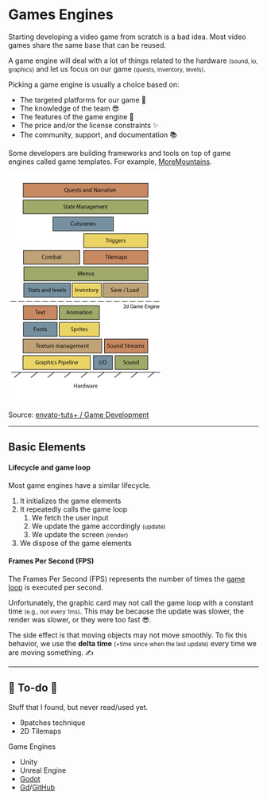# Games Engines

<div class="row row-cols-lg-2"><div>

Starting developing a video game from scratch is a bad idea. Most video games share the same base that can be reused.

A game engine will deal with a lot of things related to the hardware <small>(sound, io, graphics)</small> and let us focus on our game <small>(quests, inventory, levels)</small>.

Picking a game engine is usually a choice based on:

* The targeted platforms for our game 🧐
* The knowledge of the team 😎
* The features of the game engine 🚀
* The price and/or the license constraints ✨
* The community, support, and documentation 📚

Some developers are building frameworks and tools on top of game engines called game templates. For example, [MoreMountains](https://moremountains.com/unity-assets).

</div><div class="text-center">

![Game engine](_images/architecture.png)

Source: [envato-tuts+ / Game Development](https://gamedevelopment.tutsplus.com/)
</div></div>

<hr class="sep-both">

## Basic Elements

<div class="row row-cols-lg-2"><div>

#### Lifecycle and game loop

Most game engines have a similar lifecycle. 

1. It initializes the game elements
2. It repeatedly calls the game loop
   1. We fetch the user input
   2. We update the game accordingly <small>(update)</small>
   3. We update the screen <small>(render)</small>
3. We dispose of the game elements
</div><div>

#### Frames Per Second (FPS)

The Frames Per Second (FPS) represents the number of times the [game loop](#lifecycle-and-game-loop) is executed per second.

Unfortunately, the graphic card may not call the game loop with a constant time <small>(e.g., not every 1ms)</small>. This may be because the update was slower, the render was slower, or they were too fast 😎.

The side effect is that moving objects may not move smoothly. To fix this behavior, we use the **delta time** <small>(=time since when the last update)</small> every time we are moving something. ✍️
</div></div>

<hr class="sep-both">

## 👻 To-do 👻

Stuff that I found, but never read/used yet.

<div class="row row-cols-lg-2"><div>

* 9patches technique
* 2D Tilemaps
</div><div>

Game Engines

* Unity
* Unreal Engine
* [Godot](https://godotengine.org/)
* [Gd](https://gd.games/)/[GitHub](https://github.com/4ian/GDevelop)
</div></div>